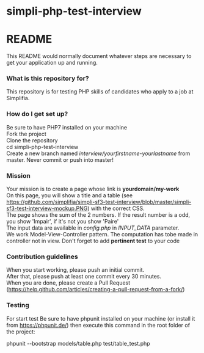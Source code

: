 # simpli-php-test-interview

# README #

This README would normally document whatever steps are necessary to get your application up and running.

### What is this repository for? ###

This repository is for testing PHP skills of candidates who apply to a job at Simplifia.

### How do I get set up? ###

Be sure to have PHP7 installed on your machine  
Fork the project  
Clone the repository  
cd simpli-php-test-interview  
Create a new branch named *interview/yourfirstname-yourlastname* from master. Never commit or push into master!  

### Mission ###

Your mission is to create a page whose link is **yourdomain/my-work**  
On this page, you will show a title and a table (see https://github.com/simplifia/simpli-sf3-test-interview/blob/master/simpli-sf3-test-interview-mockup.PNG) with the correct CSS.  
The page shows the sum of the 2 numbers. If the result number is a odd, you show 'Impair', if it's not you show 'Paire'  
The input data are available in *config.php* in *INPUT_DATA* parameter.  
We work Model-View-Controller pattern. The computation has tobe made in controller not in view.
Don't forget to add **pertinent test** to your code  


### Contribution guidelines ###
When you start working, please push an initial commit.  
After that, please push at least one commit every 30 minutes.  
When you are done, please create a Pull Request (https://help.github.com/articles/creating-a-pull-request-from-a-fork/)

### Testing ###
For start test
Be sure to have phpunit installed on your machine (or install it from https://phpunit.de/)
then execute this command in the root folder of the project:

phpunit --bootstrap models/table.php test/table_test.php 
